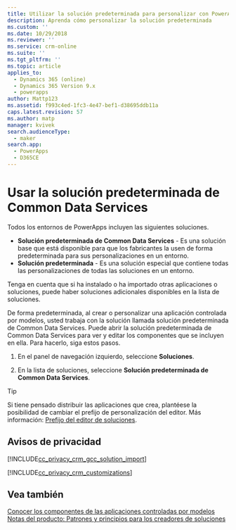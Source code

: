 ```yaml
---
title: Utilizar la solución predeterminada para personalizar con PowerApps | MicrosoftDocs
description: Aprenda cómo personalizar la solución predeterminada
ms.custom: ''
ms.date: 10/29/2018
ms.reviewer: ''
ms.service: crm-online
ms.suite: ''
ms.tgt_pltfrm: ''
ms.topic: article
applies_to:
  - Dynamics 365 (online)
  - Dynamics 365 Version 9.x
  - powerapps
author: Mattp123
ms.assetid: f993c4ed-1fc3-4e47-bef1-d38695ddb11a
caps.latest.revision: 57
ms.author: matp
manager: kvivek
search.audienceType:
  - maker
search.app:
  - PowerApps
  - D365CE
---
```


# <a name="use-the-common-data-services-default-solution"></a>Usar la solución predeterminada de Common Data Services  
  
 Todos los entornos de PowerApps incluyen las siguientes soluciones.
-   **Solución predeterminada de Common Data Services** - Es una solución base que está disponible para que los fabricantes la usen de forma predeterminada para sus personalizaciones en un entorno.
-   **Solución predeterminada** - Es una solución especial que contiene todas las personalizaciones de todas las soluciones en un entorno. 
<!-- **Base Custom Controls Core** - This solution includes a core set of controls. Controls are used in user interface elements, such as fields, lists, and views. -->

Tenga en cuenta que si ha instalado o ha importado otras aplicaciones o soluciones, puede haber soluciones adicionales disponibles en la lista de soluciones. 

De forma predeterminada, al crear o personalizar una aplicación controlada por modelos, usted trabaja con la solución llamada solución predeterminada de Common Data Services. Puede abrir la solución predeterminada de Common Data Services para ver y editar los componentes que se incluyen en ella. Para hacerlo, siga estos pasos.
 
1.  En el panel de navegación izquierdo, seleccione **Soluciones**.

2.  En la lista de soluciones, seleccione **Solución predeterminada de Common Data Services**.
  
> [!TIP]
>  Si tiene pensado distribuir las aplicaciones que crea, plantéese la posibilidad de cambiar el prefijo de personalización del editor. Más información: [Prefijo del editor de soluciones](change-solution-publisher-prefix.md).  
  
<a name="BKMK_PrivacyNotice"></a>   

## <a name="privacy-notices"></a>Avisos de privacidad  
 [!INCLUDE[cc_privacy_crm_gcc_solution_import](../../includes/cc-privacy-crm-gcc-solution-import.md)]  
  
 [!INCLUDE[cc_privacy_crm_customizations](../../includes/cc-privacy-crm-customizations.md)]  
  
## <a name="see-also"></a>Vea también  
[Conocer los componentes de las aplicaciones controladas por modelos](../model-driven-apps/model-driven-app-components.md)
 <br/>
 [Notas del producto: Patrones y principios para los creadores de soluciones](http://go.microsoft.com/fwlink/p/?LinkID=533946)
